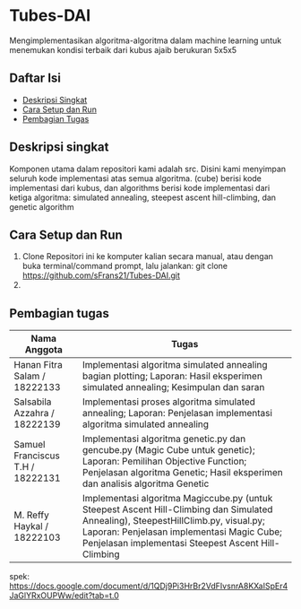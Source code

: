 # Tubes-DAI

Mengimplementasikan algoritma-algoritma dalam machine learning untuk menemukan kondisi terbaik dari kubus ajaib berukuran 5x5x5

## Daftar Isi
- [Deskripsi Singkat](#deskripsi-singkat)
- [Cara Setup dan Run](#cara-setup-dan-run)
- [Pembagian Tugas](#pembagian-tugas)

## Deskripsi singkat
Komponen utama dalam repositori kami adalah src. Disini kami menyimpan seluruh kode implementasi atas semua algoritma. (cube) berisi kode implementasi dari kubus, dan algorithms berisi kode implementasi dari ketiga algoritma: simulated annealing, steepest ascent hill-climbing, dan genetic algorithm

## Cara Setup dan Run
1. Clone Repositori ini ke komputer kalian secara manual, atau dengan buka terminal/command prompt, lalu jalankan: git clone https://github.com/sFrans21/Tubes-DAI.git
2. 






## Pembagian tugas
| Nama Anggota                      | Tugas                                                                                                                                                   |
|-----------------------------------|---------------------------------------------------------------------------------------------------------------------------------------------------------|
| Hanan Fitra Salam / 18222133      | Implementasi algoritma simulated annealing bagian plotting; Laporan: Hasil eksperimen simulated annealing; Kesimpulan dan saran                         |
| Salsabila Azzahra / 18222139      | Implementasi proses algoritma simulated annealing; Laporan: Penjelasan implementasi algoritma simulated annealing                                      |
| Samuel Franciscus T.H / 18222131  | Implementasi algoritma genetic.py dan gencube.py (Magic Cube untuk genetic); Laporan: Pemilihan Objective Function; Penjelasan algoritma Genetic; Hasil eksperimen dan analisis algoritma Genetic |
| M. Reffy Haykal / 18222103        | Implementasi algoritma Magiccube.py (untuk Steepest Ascent Hill-Climbing dan Simulated Annealing), SteepestHillClimb.py, visual.py; Laporan: Penjelasan implementasi Magic Cube; Penjelasan implementasi Steepest Ascent Hill-Climbing |





spek: https://docs.google.com/document/d/1QDj9Pi3HrBr2VdFIvsnrA8KXaISpEr4JaGlYRxOUPWw/edit?tab=t.0
